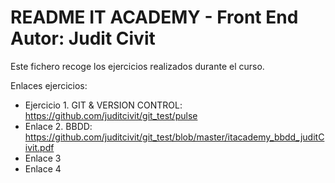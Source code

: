 README IT ACADEMY - Front End
Autor: Judit Civit
==========

Este fichero recoge los ejercicios realizados durante el curso.


Enlaces ejercicios:
+ Ejercicio 1. GIT & VERSION CONTROL: https://github.com/juditcivit/git_test/pulse
+ Enlace 2. BBDD: https://github.com/juditcivit/git_test/blob/master/itacademy_bbdd_juditCivit.pdf
+ Enlace 3
+ Enlace 4